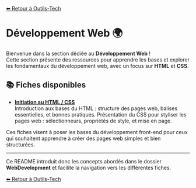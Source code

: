 [⬅ Retour à Outils-Tech](../README.md)

# Développement Web 🌍

Bienvenue dans la section dédiée au **Développement Web** !  
Cette section présente des ressources pour apprendre les bases et explorer les fondamentaux du développement web, avec un focus sur **HTML** et **CSS**.

## 📚 Fiches disponibles

- **[Initiation au HTML / CSS](./data/intro_html_css.md)**  
  Introduction aux bases du HTML : structure des pages web, balises essentielles, et bonnes pratiques.
  Présentation du CSS pour styliser les pages web : sélectionneurs, propriétés de style, et mise en page.

Ces fiches visent à poser les bases du développement front-end pour ceux qui souhaitent apprendre à créer des pages web simples et bien structurées.

---

Ce README introduit donc les concepts abordés dans le dossier **WebDevelopment** et facilite la navigation vers les différentes fiches.


[⬅ Retour à Outils-Tech](../README.md)